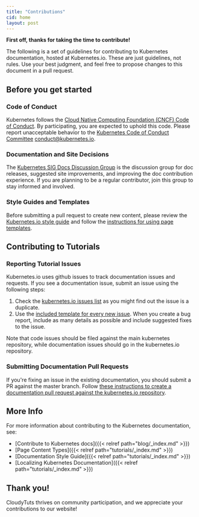 ```yaml
---
title: "Contributions"
cid: home
layout: post
---
```


**First off, thanks for taking the time to contribute!**

The following is a set of guidelines for contributing to Kubernetes documentation, hosted at Kubernetes.io. These are just guidelines, not rules. Use your best judgment, and feel free to propose changes to this document in a pull request.

## Before you get started
### Code of Conduct
Kubernetes follows the [Cloud Native Computing Foundation (CNCF) Code of Conduct](). By participating, you are expected to uphold this code. Please report unacceptable behavior to the [Kubernetes Code of Conduct Committee]() [conduct@kubernetes.io]().

### Documentation and Site Decisions
The [Kubernetes SIG Docs Discussion Group]() is the discussion group for doc releases, suggested site improvements, and improving the doc contribution experience. If you are planning to be a regular contributor, join this group to stay informed and involved.

### Style Guides and Templates
Before submitting a pull request to create new content, please review the [Kubernetes.io style guide]() and follow the [instructions for using page templates]().

## Contributing to Tutorials
### Reporting Tutorial Issues
Kubernetes.io uses github issues to track documentation issues and requests. If you see a documentation issue, submit an issue using the following steps:

1. Check the [kubernetes.io issues list]() as you might find out the issue is a duplicate.
1. Use the [included template for every new issue](). When you create a bug report, include as many details as possible and include suggested fixes to the issue.

Note that code issues should be filed against the main kubernetes repository, while documentation issues should go in the kubernetes.io repository.

### Submitting Documentation Pull Requests
If you're fixing an issue in the existing documentation, you should submit a PR against the master branch. Follow [these instructions to create a documentation pull request against the kubernetes.io repository]().

## More Info
For more information about contributing to the Kubernetes documentation, see:

* [Contribute to Kubernetes docs]({{< relref path="blog/_index.md" >}})
* [Page Content Types]({{< relref path="tutorials/_index.md" >}})
* [Documentation Style Guide]({{< relref path="tutorials/_index.md" >}})
* [Localizing Kubernetes Documentation]({{< relref path="tutorials/_index.md" >}})

## Thank you!
CloudyTuts thrives on community participation, and we appreciate your contributions to our website!


